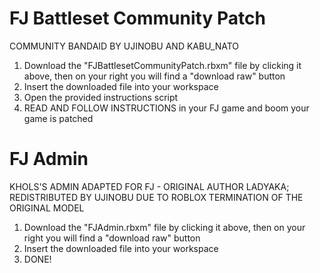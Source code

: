 # FJ Battleset Community Patch
COMMUNITY BANDAID BY UJINOBU AND KABU_NATO
1. Download the "FJBattlesetCommunityPatch.rbxm" file by clicking it above, then on your right you will find a "download raw" button
2. Insert the downloaded file into your workspace
3. Open the provided instructions script
4. READ AND FOLLOW INSTRUCTIONS in your FJ game and boom your game is patched

# FJ Admin
KHOLS'S ADMIN ADAPTED FOR FJ - ORIGINAL AUTHOR LADYAKA; REDISTRIBUTED BY UJINOBU DUE TO ROBLOX TERMINATION OF THE ORIGINAL MODEL
1. Download the "FJAdmin.rbxm" file by clicking it above, then on your right you will find a "download raw" button
2. Insert the downloaded file into your workspace
3. DONE!
